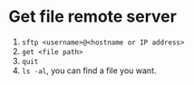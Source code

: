 # Get file remote server  
1. `sftp <username>@<hostname or IP address>`  
1. `get <file path>`
1. `quit`  
1. `ls -al`, you can find a file you want.  

